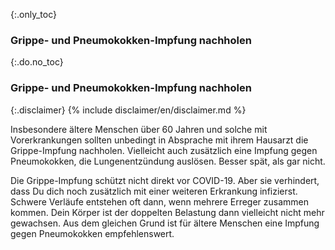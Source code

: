 {:.only_toc}
### Grippe- und Pneumokokken-Impfung nachholen

{:.do.no_toc}
### Grippe- und Pneumokokken-Impfung nachholen

{:.disclaimer}
{% include disclaimer/en/disclaimer.md %}


Insbesondere ältere Menschen über 60 Jahren und solche mit Vorerkrankungen sollten unbedingt in Absprache mit ihrem Hausarzt die Grippe-Impfung nachholen. Vielleicht auch zusätzlich eine Impfung gegen Pneumokokken, die Lungenentzündung auslösen. Besser spät, als gar nicht. 

Die Grippe-Impfung schützt nicht direkt vor COVID-19. Aber sie verhindert, dass Du dich noch zusätzlich mit einer weiteren Erkrankung infizierst. Schwere Verläufe entstehen oft dann, wenn mehrere Erreger zusammen kommen. Dein Körper ist der doppelten Belastung dann vielleicht nicht mehr gewachsen. Aus dem gleichen Grund ist für ältere Menschen eine Impfung gegen Pneumokokken  empfehlenswert.
